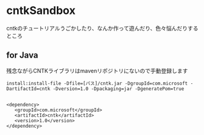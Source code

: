 # cntkSandbox
cntkのチュートリアルうごかしたり、なんか作って遊んだり、色々悩んだりするところ


## for Java

残念ながらCNTKライブラリはmavenリポジトリにないので手動登録します

```
install:install-file -Dfile=[パス]/cntk.jar -DgroupId=com.microsoft -DartifactId=cntk -Dversion=1.0 -Dpackaging=jar -DgeneratePom=true


<dependency>
   <groupId>com.microsoft</groupId>
   <artifactId>cntk</artifactId>
   <version>1.0</version>
</dependency>

```
